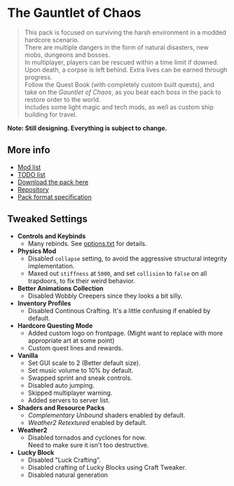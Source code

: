 # The Gauntlet of Chaos
> This pack is focused on surviving the harsh environment in a modded hardcore scenario.  
There are multiple dangers in the form of natural disasters, new mobs, dungeons and bosses.  
In multiplayer, players can be rescued within a time limit if downed. Upon death, a corpse is left behind. Extra lives can be earned through progress.  
Follow the Quest Book (with completely custom built quests), and take on the *Gauntlet of Chaos*, as you beat each boss in the pack to restore order to the world.  
Includes some light magic and tech mods, as well as custom ship building for travel.

**Note: Still designing. Everything is subject to change.**

## More info
* [Mod list](MODS.md)
* [TODO list](TODO.md)
* [Download the pack here](https://github.com/MaverickMartyn/Gauntlet-of-Chaos/releases/)
* [Repository](https://github.com/MaverickMartyn/Gauntlet-of-Chaos/)
* [Pack format specification](https://github.com/packwiz/packwiz-spec)

## Tweaked Settings
* **Controls and Keybinds**
    * Many rebinds. See [options.txt](options.txt) for details.
* **Physics Mod**
    * Disabled `collapse` setting, to avoid the aggressive structural integrity implementation.
    * Maxed out `stiffness` at `5000`, and set `collision` to `false` on all trapdoors, to fix their weird behavior.
* **Better Animations Collection**
    * Disabled Wobbly Creepers since they looks a bit silly.
* **Inventory Profiles**
    * Disabled Continous Crafting. It's a little confusing if enabled by default.
* **Hardcore Questing Mode**
    * Added custom logo on frontpage. (Might want to replace with more appropriate art at some point)
    * Custom quest lines and rewards.
* **Vanilla**
    * Set GUI scale to 2 (Better default size).
    * Set music volume to 10% by default.
    * Swapped sprint and sneak controls.
    * Disabled auto jumping.
    * Skipped multiplayer warning.
    * Added servers to server list.
* **Shaders and Resource Packs**
    * *Complementary Unbound* shaders enabled by default.
    * *Weather2 Retextured* enabled by default.
* **Weather2**
    * Disabled tornados and cyclones for now.  
    Need to make sure it isn't too destructive.
* **Lucky Block**
    * Disabled "Luck Crafting".
    * Disabled crafting of Lucky Blocks using Craft Tweaker.
    * Disabled natural generation